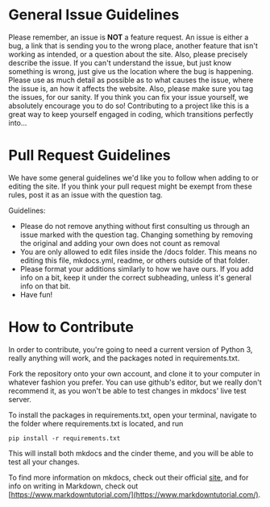 # General Issue Guidelines

Please remember, an issue is **NOT** a feature request.
An issue is either a bug, a link that is sending you to the wrong place, another feature that isn't working as intended, or a question about the site.
Also, please precisely describe the issue.
If you can't understand the issue, but just know something is wrong, just give us the location where the bug is happening.
Please use as much detail as possible as to what causes the issue, where the issue is, an how it affects the website.
Also, please make sure you tag the issues, for our sanity.
If you think you can fix your issue yourself, we absolutely encourage you to do so!
Contributing to a project like this is a great way to keep yourself engaged in coding, which transitions perfectly into...

# Pull Request Guidelines

We have some general guidelines we'd like you to follow when adding to or editing the site.
If you think your pull request might be exempt from these rules, post it as an issue with the question tag.

Guidelines:

* Please do not remove anything without first consulting us through an issue marked with the question tag. Changing something by removing the original and adding your own does not count as removal
* You are only allowed to edit files inside the /docs folder. This means no editing this file, mkdocs.yml, readme, or others outside of that folder.
* Please format your additions similarly to how we have ours. If you add info on a bit, keep it under the correct subheading, unless it's general info on that bit.
* Have fun!

# How to Contribute

In order to contribute, you're going to need a current version of Python 3, really anything will work, and the packages noted in requirements.txt.

Fork the repository onto your own account, and clone it to your computer in whatever fashion you prefer.
You can use github's editor, but we really don't recommend it, as you won't be able to test changes in mkdocs' live test server.

To install the packages in requirements.txt, open your terminal, navigate to the folder where requirements.txt is located, and run

`pip install -r requirements.txt` 

This will install both mkdocs and the cinder theme, and you will be able to test all your changes.

To find more information on mkdocs, check out their official [site](https://www.mkdocs.org/), and for info on writing in Markdown, check out [https://www.markdowntutorial.com/](https://www.markdowntutorial.com/).